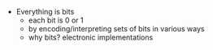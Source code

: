 
- Everything is bits
  - each bit is 0 or 1
  - by encoding/interpreting sets of bits in various ways
  - why bits? electronic implementations